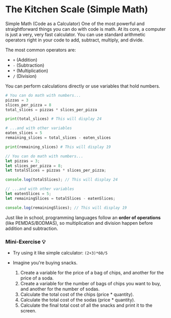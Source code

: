# The Kitchen Scale (Simple Math)

Simple Math (Code as a Calculator) One of the most powerful and straightforward things you can do with code is math. At its core, a computer is just a very, very fast calculator. You can use standard arithmetic operators right in your code to add, subtract, multiply, and divide.

The most common operators are:

* `+` (Addition)
* `-` (Subtraction)
* `*` (Multiplication)
* `/` (Division)

You can perform calculations directly or use variables that hold numbers.

<!-- langtabs-start -->

```py
# You can do math with numbers...
pizzas = 3
slices_per_pizza = 8
total_slices = pizzas * slices_per_pizza

print(total_slices) # This will display 24

# ...and with other variables
eaten_slices = 5
remaining_slices = total_slices - eaten_slices

print(remaining_slices) # This will display 19
```

```js
// You can do math with numbers...
let pizzas = 3;
let slices_per_pizza = 8;
let totalSlices = pizzas * slices_per_pizza;

console.log(totalSlices); // This will display 24

// ...and with other variables
let eatenSlices = 5;
let remainingSlices = totalSlices - eatenSlices;

console.log(remainingSlices); // This will display 19
```

<!-- langtabs-end -->

Just like in school, programming languages follow an **order of operations** (like PEMDAS/BODMAS), so multiplication and division happen before addition and subtraction.

### Mini-Exercise 💡

- Try using it like simple calculator: `(2+3)*60/5`

- Imagine you're buying snacks.

  1.  Create a variable for the price of a bag of chips, and another for the price of a soda.
  2.  Create a variable for the number of bags of chips you want to buy, and another for the number of sodas.
  3.  Calculate the total cost of the chips (price * quantity).
  4.  Calculate the total cost of the sodas (price * quantity).
  5.  Calculate the final total cost of all the snacks and print it to the screen.
